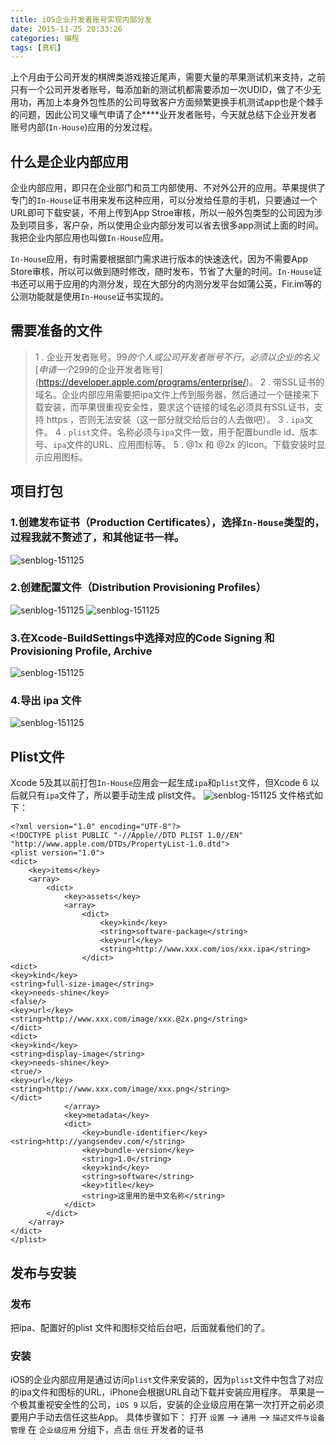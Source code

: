 ```yaml
---
title: iOS企业开发者账号实现内部分发
date: 2015-11-25 20:33:26     
categories: 编程         
tags: [真机] 
---
```

上个月由于公司开发的棋牌类游戏接近尾声，需要大量的苹果测试机来支持，之前只有一个公司开发者账号，每添加新的测试机都需要添加一次UDID，做了不少无用功，再加上本身外包性质的公司导致客户方面频繁更换手机测试app也是个棘手的问题，因此公司又壕气申请了企****业开发者账号，今天就总结下企业开发者账号内部(`In-House`)应用的分发过程。<!-- more -->

## 什么是企业内部应用
企业内部应用，即只在企业部门和员工内部使用、不对外公开的应用。苹果提供了专门的`In-House`证书用来发布这种应用，可以分发给任意的手机，只要通过一个URL即可下载安装，不用上传到App Stroe审核，所以一般外包类型的公司因为涉及到项目多，客户杂，所以使用企业内部分发可以省去很多app测试上面的时间。我把企业内部应用也叫做`In-House`应用。

`In-House`应用，有时需要根据部门需求进行版本的快速迭代，因为不需要App Store审核，所以可以做到随时修改，随时发布，节省了大量的时间。`In-House`证书还可以用于应用的内测分发，现在大部分的内测分发平台如蒲公英，Fir.im等的公测功能就是使用`In-House`证书实现的。

## 需要准备的文件
>1 . 企业开发者账号。99$的个人或公司开发者账号不行，必须以企业的名义[申请一个299$的企业开发者账号](https://developer.apple.com/programs/enterprise/)。
>2 . 带SSL证书的域名。企业内部应用需要把ipa文件上传到服务器，然后通过一个链接来下载安装，而苹果很重视安全性，要求这个链接的域名必须具有SSL证书，支持 https ，否则无法安装（这一部分就交给后台的人去做吧）。
>3 . `ipa`文件。
>4 . `plist`文件。名称必须与`ipa`文件一致，用于配置bundle id、版本号、`ipa`文件的URL、应用图标等。
>5 . @1x 和 @2x 的Icon。下载安装时显示应用图标。

## 项目打包
### 1.创建发布证书（Production Certificates），选择`In-House`类型的，过程我就不赘述了，和其他证书一样。
![senblog-151125](http://oh6pxgkf2.bkt.clouddn.com/senblog-151125-0.jpg)

### 2.创建配置文件（**Distribution Provisioning Profiles**）
![senblog-151125](http://oh6pxgkf2.bkt.clouddn.com/senblog-151125-1.jpg)
![senblog-151125](http://oh6pxgkf2.bkt.clouddn.com/senblog-151125-2.jpg)

### 3.在Xcode-BuildSettings中选择对应的Code Signing 和 Provisioning Profile, Archive
![senblog-151125](http://oh6pxgkf2.bkt.clouddn.com/senblog-151125-4.png)

### 4.导出 ipa 文件
![senblog-151125](http://oh6pxgkf2.bkt.clouddn.com/senblog-151125-3.jpg)

## Plist文件
Xcode 5及其以前打包`In-House`应用会一起生成`ipa`和`plist`文件，但Xcode 6 以后就只有`ipa`文件了，所以要手动生成 plist文件。
![senblog-151125](http://oh6pxgkf2.bkt.clouddn.com/senblog-151125-5.png)
文件格式如下：
``` objc
<?xml version="1.0" encoding="UTF-8"?>
<!DOCTYPE plist PUBLIC "-//Apple//DTD PLIST 1.0//EN" "http://www.apple.com/DTDs/PropertyList-1.0.dtd">
<plist version="1.0">
<dict>
    <key>items</key>
    <array>
        <dict>
            <key>assets</key>
            <array>
                <dict>
                    <key>kind</key>
                    <string>software-package</string>
                    <key>url</key>
                    <string>http://www.xxx.com/ios/xxx.ipa</string>
                </dict>
<dict>
<key>kind</key>
<string>full-size-image</string>
<key>needs-shine</key>
<false/>
<key>url</key>
<string>http://www.xxx.com/image/xxx.@2x.png</string>
</dict>
<dict>
<key>kind</key>
<string>display-image</string>
<key>needs-shine</key>
<true/>
<key>url</key>
<string>http://www.xxx.com/image/xxx.png</string>
</dict>
            </array>
            <key>metadata</key>
            <dict>
                <key>bundle-identifier</key>
<string>http://yangsendev.com/</string>
                <key>bundle-version</key>
                <string>1.0</string>
                <key>kind</key>
                <string>software</string>
                <key>title</key>
                <string>这里用的是中文名称</string>
            </dict>
        </dict>
    </array>
</dict>
</plist>
```


## 发布与安装
### 发布
把ipa、配置好的plist 文件和图标交给后台吧，后面就看他们的了。
### 安装
iOS的企业内部应用是通过访问`plist`文件来安装的，因为`plist`文件中包含了对应的ipa文件和图标的URL，iPhone会根据URL自动下载并安装应用程序。
苹果是一个极其重视安全性的公司，`iOS 9` 以后，安装的企业级应用在第一次打开之前必须要用户手动去信任这些App。
具体步骤如下：
打开 `设置` --> `通用` --> `描述文件与设备管理`
在 `企业级应用` 分组下，点击 `信任` 开发者的证书

